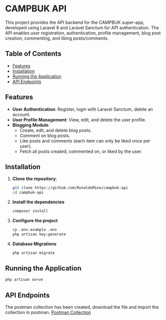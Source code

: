 # CAMPBUK API

This project provides the API backend for the CAMPBUK super-app, developed using Laravel 8 and Laravel Sanctum for API authentication. The API enables user registration, authentication, profile management, blog post creation, commenting, and liking posts/comments.

## Table of Contents

- [Features](#features)
- [Installation](#installation)
- [Running the Application](#running-the-application)
- [API Endpoints](#api-endpoints)

## Features

- **User Authentication**: Register, login with Laravel Sanctum, delete an account.
- **User Profile Management**: View, edit, and delete the user profile.
- **Blogging Module**:
  - Create, edit, and delete blog posts.
  - Comment on blog posts.
  - Like posts and comments (each item can only be liked once per user).
  - Fetch all posts created, commented on, or liked by the user.

## Installation

1. **Clone the repository**:
   ```bash
   git clone https://github.com/RonaldoMine/campbuk-api
   cd campbuk-api
   ```
2. **Install the dependencies**
   ```bash
   composer install
   ```
2. **Configure the project**
   ```bash 
   cp .env.example .env
   php artisan key:generate
   ```
3. **Database Migrations**
   ```bash
   php artisan migrate
   ```
## Running the Application
   ```bash
   php artisan serve
   ```
## API Endpoints
The postman collection has been created, download the file and import the collection in postman. [Postman Collection](Campbuk_API.postman_collection.json)
